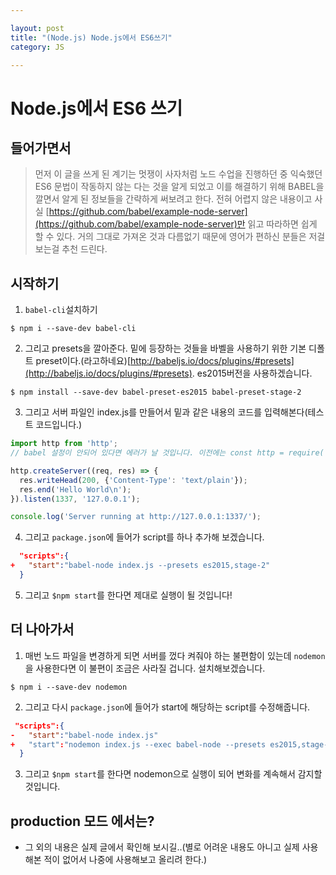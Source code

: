 ```yaml
---

layout: post
title: "(Node.js) Node.js에서 ES6쓰기"
category: JS

---
```


# Node.js에서 ES6 쓰기

## 들어가면서
> 먼저 이 글을 쓰게 된 계기는 멋쟁이 사자처럼 노드 수업을 진행하던 중 익숙했던 ES6 문법이 작동하지 않는 다는 것을 알게 되었고 이를 해결하기 위해 BABEL을 깔면서 알게 된 정보들을 간략하게 써보려고 한다. 전혀 어렵지 않은 내용이고 사실 [https://github.com/babel/example-node-server](https://github.com/babel/example-node-server)만 읽고 따라하면 쉽게 할 수 있다. 거의 그대로 가져온 것과 다름없기 때문에 영어가 편하신 분들은 저걸 보는걸 추천 드린다.

## 시작하기
1. `babel-cli`설치하기

```
$ npm i --save-dev babel-cli
``` 

2. 그리고 presets을 깔아준다. 밑에 등장하는 것들을 바벨을 사용하기 위한 기본 디폴트 preset이다.(라고하네요)[http://babeljs.io/docs/plugins/#presets](http://babeljs.io/docs/plugins/#presets). es2015버전을 사용하겠습니다.

```
$ npm install --save-dev babel-preset-es2015 babel-preset-stage-2
```

3. 그리고 서버 파일인 index.js를 만들어서 밑과 같은 내용의 코드를 입력해본다(테스트 코드입니다.)

```javascript
import http from 'http'; 
// babel 설정이 안되어 있다면 에러가 날 것입니다. 이전에는 const http = require('http'); 이런식으로 작성했을 거에요

http.createServer((req, res) => {
  res.writeHead(200, {'Content-Type': 'text/plain'});
  res.end('Hello World\n');
}).listen(1337, '127.0.0.1');

console.log('Server running at http://127.0.0.1:1337/');
```

4. 그리고 `package.json`에 들어가 script를 하나 추가해 보겠습니다.

```json
  "scripts":{
+   "start":"babel-node index.js --presets es2015,stage-2"
  }
```

5. 그리고 `$npm start`를 한다면 제대로 실행이 될 것입니다!

## 더 나아가서
1. 매번 노드 파일을 변경하게 되면 서버를 껐다 켜줘야 하는 불편함이 있는데 `nodemon`을 사용한다면 이 불편이 조금은 사라질 겁니다. 설치해보겠습니다.

```
$ npm i --save-dev nodemon
```

2. 그리고 다시 `package.json`에 들어가 start에 해당하는 script를 수정해줍니다.

```json
 "scripts":{
-   "start":"babel-node index.js"
+   "start":"nodemon index.js --exec babel-node --presets es2015,stage-2"
  }
```

3. 그리고 `$npm start`를 한다면 nodemon으로 실행이 되어 변화를 계속해서 감지할 것입니다.

## production 모드 에서는?
* 그 외의 내용은 실제 글에서 확인해 보시길..(별로 어려운 내용도 아니고 실제 사용해본 적이 없어서 나중에 사용해보고 올리려 한다.)


<br/><br/>
